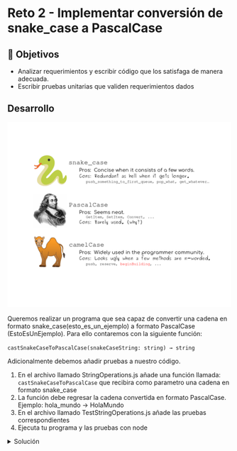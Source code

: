 # Reto 2 - Implementar conversión de snake_case a PascalCase

## :dart: Objetivos

- Analizar requerimientos y escribir código que los satisfaga de manera adecuada.
- Escribir pruebas unitarias que validen requerimientos dados


## Desarrollo

![style-cases.png](assets/style-cases.png)

Queremos realizar un programa que sea capaz de convertir una cadena en formato snake_case(esto_es_un_ejemplo) a formato
PascalCase (EstoEsUnEjemplo). Para ello contaremos con la siguiente función:

`castSnakeCaseToPascalCase(snakeCaseString: string) → string`

Adicionalmente debemos añadir pruebas a nuestro código.


1. En el archivo llamado StringOperations.js añade una función llamada: `castSnakeCaseToPascalCase` que recibira como parametro una cadena en formato snake_case
2. La función debe regresar la cadena convertida en formato PascalCase. Ejemplo: hola_mundo -> HolaMundo
3. En el archivo llamado TestStringOperations.js añade las pruebas correspondientes
4. Ejecuta tu programa y las pruebas con node


<details>
  <summary>Solución</summary>

  1. Utilizando la función split partiremos nuestra cadena en fragmentos cada que exista un guión bajo. Ejemplo: ['hola', 'mundo']
  2. Con map uniremos el array resultante, convirtiendo el primer caracter de cada palabra en mayuscula.Ejemplo: 'HolaMundo'
  
`StringOperations.js`

```javascript

const castPascalCaseToSnakeCase = (pascalCaseString) => {
    return pascalCaseString.split(/(?=[A-Z])/).join('_').toLowerCase();
}

const castSnakeCaseToPascalCase = (snakeCaseString) => {
    const words = snakeCaseString.split('_');
    return words.map(word => word[0].toUpperCase() + word.substr(1)).join('');
}

module.exports = {castPascalCaseToSnakeCase, castSnakeCaseToPascalCase};

```

`TestStringOperations.js`

```javascript

const {castPascalCaseToSnakeCase, castSnakeCaseToPascalCase} = require("./StringOperations");


const testCastPascalCaseToSnakeCase = () => {
    castPascalCaseToSnakeCase("EstoEsUnEjemplo") === "esto_es_un_ejemplo" ? console.log("Test 1 pass") : console.log("Test 1 fail")
    castPascalCaseToSnakeCase("otroEjemplo") === "otro_ejemplo" ? console.log("Test 2 pass") : console.log("Test 2 fail")
    castPascalCaseToSnakeCase("otroejemplo") === "otroejemplo" ? console.log("Test 3 pass") : console.log("Test 3 fail")
}

const testCastSnakeCaseToPascalCase = () => {
    castSnakeCaseToPascalCase("esto_es_un_ejemplo") === "EstoEsUnEjemplo" ? console.log("Test 1 pass") : console.log("Test 1 fail")
    castSnakeCaseToPascalCase("otro_ejemplo") === "OtroEjemplo" ? console.log("Test 2 pass") : console.log("Test 2 fail")
    castSnakeCaseToPascalCase("otroejemplo") === "Otroejemplo" ? console.log("Test 3 pass") : console.log("Test 3 fail")
}


testCastPascalCaseToSnakeCase();
testCastSnakeCaseToPascalCase();


```

</details>

